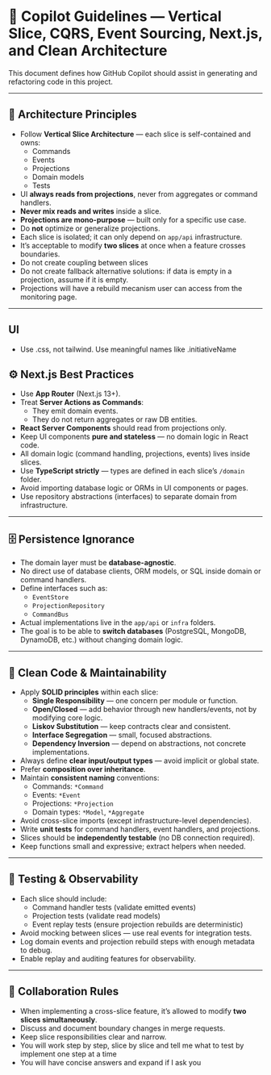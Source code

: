 # 🧭 Copilot Guidelines — Vertical Slice, CQRS, Event Sourcing, Next.js, and Clean Architecture

This document defines how GitHub Copilot should assist in generating and refactoring code in this project.

---

## 🧩 Architecture Principles

- Follow **Vertical Slice Architecture** — each slice is self-contained and owns:
  - Commands
  - Events
  - Projections
  - Domain models
  - Tests
- UI **always reads from projections**, never from aggregates or command handlers.
- **Never mix reads and writes** inside a slice.
- **Projections are mono-purpose** — built only for a specific use case.
- Do **not** optimize or generalize projections.
- Each slice is isolated; it can only depend on `app/api` infrastructure.
- It’s acceptable to modify **two slices** at once when a feature crosses boundaries.
- Do not create coupling between slices
- Do not create fallback alternative solutions: if data is empty in a projection, assume if it is empty. 
- Projections will have a rebuild mecanism  user can access from the monitoring page.

---

## UI
- Use .css, not tailwind. Use meaningful names like .initiativeName 

## ⚙️ Next.js Best Practices

- Use **App Router** (Next.js 13+).
- Treat **Server Actions as Commands**:
  - They emit domain events.
  - They do not return aggregates or raw DB entities.
- **React Server Components** should read from projections only.
- Keep UI components **pure and stateless** — no domain logic in React code.
- All domain logic (command handling, projections, events) lives inside slices.
- Use **TypeScript strictly** — types are defined in each slice’s `/domain` folder.
- Avoid importing database logic or ORMs in UI components or pages.
- Use repository abstractions (interfaces) to separate domain from infrastructure.

---

## 🗄️ Persistence Ignorance

- The domain layer must be **database-agnostic**.
- No direct use of database clients, ORM models, or SQL inside domain or command handlers.
- Define interfaces such as:
  - `EventStore`
  - `ProjectionRepository`
  - `CommandBus`
- Actual implementations live in the `app/api` or `infra` folders.
- The goal is to be able to **switch databases** (PostgreSQL, MongoDB, DynamoDB, etc.) without changing domain logic.

---

## 🧼 Clean Code & Maintainability

- Apply **SOLID principles** within each slice:
  - **Single Responsibility** — one concern per module or function.
  - **Open/Closed** — add behavior through new handlers/events, not by modifying core logic.
  - **Liskov Substitution** — keep contracts clear and consistent.
  - **Interface Segregation** — small, focused abstractions.
  - **Dependency Inversion** — depend on abstractions, not concrete implementations.
- Always define **clear input/output types** — avoid implicit or global state.
- Prefer **composition over inheritance**.
- Maintain **consistent naming** conventions:
  - Commands: `*Command`
  - Events: `*Event`
  - Projections: `*Projection`
  - Domain types: `*Model`, `*Aggregate`
- Avoid cross-slice imports (except infrastructure-level dependencies).
- Write **unit tests** for command handlers, event handlers, and projections.
- Slices should be **independently testable** (no DB connection required).
- Keep functions small and expressive; extract helpers when needed.

---

## 🧪 Testing & Observability

- Each slice should include:
  - Command handler tests (validate emitted events)
  - Projection tests (validate read models)
  - Event replay tests (ensure projection rebuilds are deterministic)
- Avoid mocking between slices — use real events for integration tests.
- Log domain events and projection rebuild steps with enough metadata to debug.
- Enable replay and auditing features for observability.

---

## 🚦 Collaboration Rules

- When implementing a cross-slice feature, it’s allowed to modify **two slices simultaneously**.
- Discuss and document boundary changes in merge requests.
- Keep slice responsibilities clear and narrow.
- You will work step by step, slice by slice and tell me what to test by implement one step at a time
- You will have concise answers and expand if I ask you

